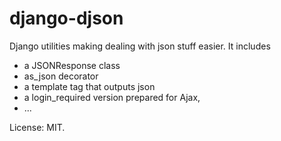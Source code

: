 django-djson
============

Django utilities making dealing with json stuff easier. It includes

  * a JSONResponse class
  * as_json decorator
  * a template tag that outputs json
  * a login_required version prepared for Ajax,
  * ...

License: MIT.
